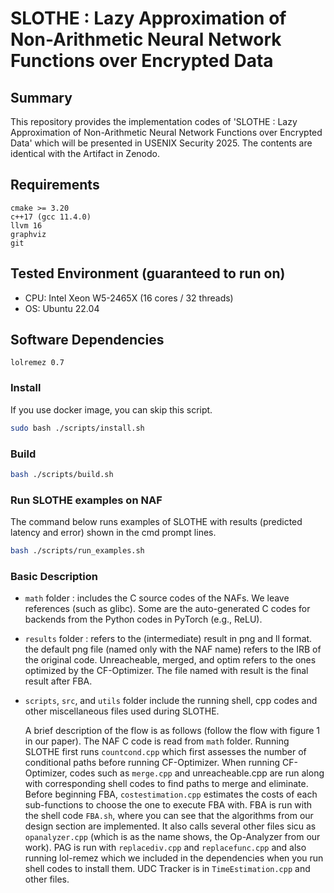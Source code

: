 SLOTHE : Lazy Approximation of Non-Arithmetic Neural Network Functions over Encrypted Data
=========

## Summary
This repository provides the implementation codes of 'SLOTHE : Lazy Approximation of Non-Arithmetic Neural Network Functions over Encrypted Data' which will be presented in USENIX Security 2025.
The contents are identical with the Artifact in Zenodo.

## Requirements
```
cmake >= 3.20
c++17 (gcc 11.4.0)
llvm 16
graphviz
git
```

## Tested Environment (guaranteed to run on)
* CPU: Intel Xeon W5-2465X (16 cores / 32 threads)
* OS: Ubuntu 22.04

## Software Dependencies
```
lolremez 0.7
```

### Install 
If you use docker image, you can skip this script.
```bash
sudo bash ./scripts/install.sh
```

### Build
```bash
bash ./scripts/build.sh
```

### Run SLOTHE examples on NAF
The command below runs examples of SLOTHE with results (predicted latency and error) shown in the cmd prompt lines.
```bash
bash ./scripts/run_examples.sh
```

### Basic Description

- `math` folder : includes the C source codes of the NAFs. We leave references (such as glibc). Some are the auto-generated C codes for backends from the Python codes in PyTorch (e.g., ReLU).
- `results` folder : refers to the (intermediate) result in png and ll format. the default png file (named only with the NAF name) refers to the IRB of the original code. Unreacheable, merged, and optim refers to the ones optimized by the CF-Optimizer. The file named with result is the final result after FBA.
- `scripts`, `src`, and `utils` folder include the running shell, cpp codes and other miscellaneous files used during SLOTHE.

  A brief description of the flow is as follows (follow the flow with figure 1 in our paper). The NAF C code is read from `math` folder. Running SLOTHE first runs `countcond.cpp` which first assesses the number of conditional paths before running CF-Optimizer. When running CF-Optimizer, codes such as `merge.cpp` and unreacheable.cpp are run along with corresponding shell codes to find paths to merge and eliminate. Before beginning FBA, `costestimation.cpp` estimates the costs of each sub-functions to choose the one to execute FBA with. FBA is run with the shell code `FBA.sh`, where you can see that the algorithms from our design section are implemented. It also calls several other files sicu as `opanalyzer.cpp` (which is as the name shows, the Op-Analyzer from our work). PAG is run with `replacediv.cpp` and `replacefunc.cpp` and also running lol-remez which we included in the dependencies when you run shell codes to install them. UDC Tracker is in `TimeEstimation.cpp` and other files.
